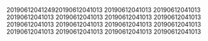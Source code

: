 2019061204124920190612041013
20190612041013
20190612041013
20190612041013
20190612041013
20190612041013
20190612041013
20190612041013
20190612041013
20190612041013
20190612041013
20190612041013
20190612041013
20190612041013
20190612041013
